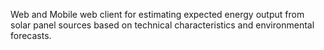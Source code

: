 Web and Mobile web client for estimating expected energy output from solar panel sources
based on technical characteristics and environmental forecasts.
